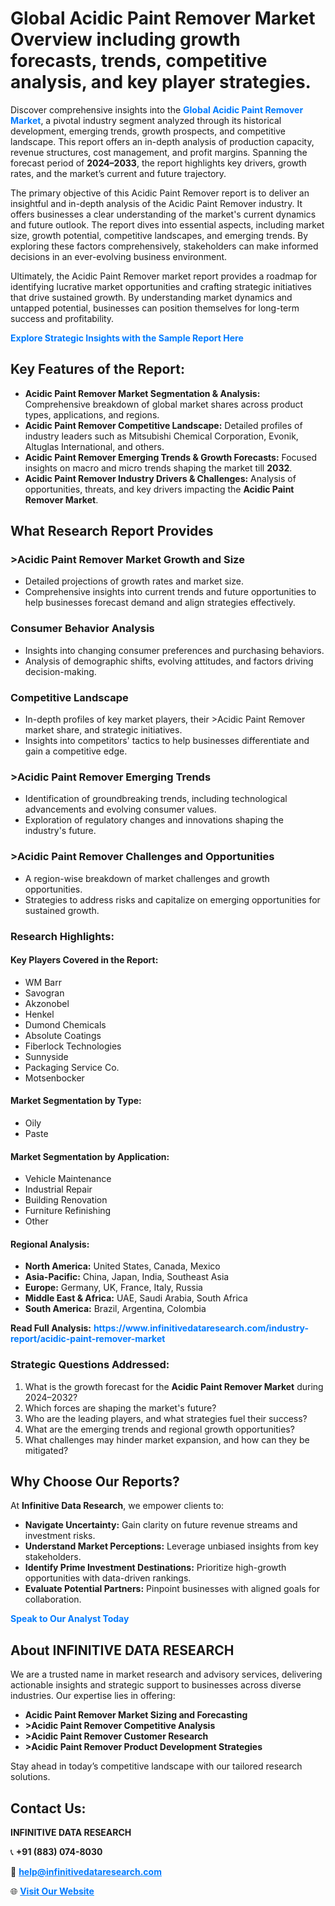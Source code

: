 <h1>Global Acidic Paint Remover Market Overview including growth forecasts, trends, competitive analysis, and key player strategies.</h1>
<p>
Discover comprehensive insights into the 
<a href="https://www.infinitivedataresearch.com/industry-report/acidic-paint-remover-market" rel="dofollow" style="color: #007BFF; text-decoration: none;"><strong>Global Acidic Paint Remover Market</strong></a>, a pivotal industry segment analyzed through its historical development, emerging trends, growth prospects, and competitive landscape. This report offers an in-depth analysis of production capacity, revenue structures, cost management, and profit margins. Spanning the forecast period of <strong>2024–2033</strong>, the report highlights key drivers, growth rates, and the market’s current and future trajectory.
</p>
<p>
The primary objective of this Acidic Paint Remover report is to deliver an insightful and in-depth analysis of the Acidic Paint Remover industry. It offers businesses a clear understanding of the market's current dynamics and future outlook. The report dives into essential aspects, including market size, growth potential, competitive landscapes, and emerging trends. By exploring these factors comprehensively, stakeholders can make informed decisions in an ever-evolving business environment.
</p>
<p>
Ultimately, the Acidic Paint Remover market report provides a roadmap for identifying lucrative market opportunities and crafting strategic initiatives that drive sustained growth. By understanding market dynamics and untapped potential, businesses can position themselves for long-term success and profitability.
</p>
<p>
<a href="https://www.infinitivedataresearch.com/request-sample/reportId=93230" style="color: #007BFF; text-decoration: none;"><strong>Explore Strategic Insights with the Sample Report Here</strong></a>
</p>

<h2>Key Features of the Report:</h2>
<ul>
<li><strong>Acidic Paint Remover Market Segmentation & Analysis:</strong> Comprehensive breakdown of global market shares across product types, applications, and regions.</li>
<li><strong>Acidic Paint Remover Competitive Landscape:</strong> Detailed profiles of industry leaders such as Mitsubishi Chemical Corporation, Evonik, Altuglas International, and others.</li>
<li><strong>Acidic Paint Remover Emerging Trends & Growth Forecasts:</strong> Focused insights on macro and micro trends shaping the market till <strong>2032</strong>.</li>
<li><strong>Acidic Paint Remover Industry Drivers & Challenges:</strong> Analysis of opportunities, threats, and key drivers impacting the <strong>Acidic Paint Remover Market</strong>.</li>
</ul>

<h2>What Research Report Provides</h2>
<h3>>Acidic Paint Remover Market Growth and Size</h3>
<ul>
<li>Detailed projections of growth rates and market size.</li>
<li>Comprehensive insights into current trends and future opportunities to help businesses forecast demand and align strategies effectively.</li>
</ul>

<h3>Consumer Behavior Analysis</h3>
<ul>
<li>Insights into changing consumer preferences and purchasing behaviors.</li>
<li>Analysis of demographic shifts, evolving attitudes, and factors driving decision-making.</li>
</ul>

<h3>Competitive Landscape</h3>
<ul>
<li>In-depth profiles of key market players, their >Acidic Paint Remover market share, and strategic initiatives.</li>
<li>Insights into competitors' tactics to help businesses differentiate and gain a competitive edge.</li>
</ul>

<h3>>Acidic Paint Remover Emerging Trends</h3>
<ul>
<li>Identification of groundbreaking trends, including technological advancements and evolving consumer values.</li>
<li>Exploration of regulatory changes and innovations shaping the industry's future.</li>
</ul>

<h3>>Acidic Paint Remover Challenges and Opportunities</h3>
<ul>
<li>A region-wise breakdown of market challenges and growth opportunities.</li>
<li>Strategies to address risks and capitalize on emerging opportunities for sustained growth.</li>
</ul>

<h3>Research Highlights:</h3>
<h4>Key Players Covered in the Report:</h4>
<ul><li>WM Barr</li><li>Savogran</li><li>Akzonobel</li><li>Henkel</li><li>Dumond Chemicals</li><li>Absolute Coatings</li><li>Fiberlock Technologies</li><li>Sunnyside</li><li>Packaging Service Co.</li><li>Motsenbocker</li></ul>
<h4>Market Segmentation by Type:</h4>
<ul><li>Oily</li><li>Paste</li></ul>
<h4>Market Segmentation by Application:</h4>
<ul><li>Vehicle Maintenance</li><li>Industrial Repair</li><li>Building Renovation</li><li>Furniture Refinishing</li><li>Other</li></ul>

<h4>Regional Analysis:</h4>
<ul>
<li><strong>North America:</strong> United States, Canada, Mexico</li>
<li><strong>Asia-Pacific:</strong> China, Japan, India, Southeast Asia</li>
<li><strong>Europe:</strong> Germany, UK, France, Italy, Russia</li>
<li><strong>Middle East & Africa:</strong> UAE, Saudi Arabia, South Africa</li>
<li><strong>South America:</strong> Brazil, Argentina, Colombia</li>
</ul>
<p><strong>Read Full Analysis:</strong> <a href="https://www.infinitivedataresearch.com/industry-report/acidic-paint-remover-market" rel="dofollow" style="color: #007BFF; text-decoration: none;"><strong>https://www.infinitivedataresearch.com/industry-report/acidic-paint-remover-market</strong></a></p>

<h3>Strategic Questions Addressed:</h3>
<ol>
<li>What is the growth forecast for the <strong>Acidic Paint Remover Market</strong> during 2024–2032?</li>
<li>Which forces are shaping the market's future?</li>
<li>Who are the leading players, and what strategies fuel their success?</li>
<li>What are the emerging trends and regional growth opportunities?</li>
<li>What challenges may hinder market expansion, and how can they be mitigated?</li>
</ol>

<h2>Why Choose Our Reports?</h2>
<p>At <strong>Infinitive Data Research</strong>, we empower clients to:</p>
<ul>
<li><strong>Navigate Uncertainty:</strong> Gain clarity on future revenue streams and investment risks.</li>
<li><strong>Understand Market Perceptions:</strong> Leverage unbiased insights from key stakeholders.</li>
<li><strong>Identify Prime Investment Destinations:</strong> Prioritize high-growth opportunities with data-driven rankings.</li>
<li><strong>Evaluate Potential Partners:</strong> Pinpoint businesses with aligned goals for collaboration.</li>
</ul>
<p><a href="https://www.infinitivedataresearch.com/industry-report/acidic-paint-remover-market" rel="dofollow" style="color: #007BFF; text-decoration: none;"><strong>Speak to Our Analyst Today</strong></a></p>

<h2>About INFINITIVE DATA RESEARCH</h2>
<p>We are a trusted name in market research and advisory services, delivering actionable insights and strategic support to businesses across diverse industries. Our expertise lies in offering:</p>
<ul>
<li><strong>Acidic Paint Remover Market Sizing and Forecasting</strong></li>
<li><strong>>Acidic Paint Remover Competitive Analysis</strong></li>
<li><strong>>Acidic Paint Remover Customer Research</strong></li>
<li><strong>>Acidic Paint Remover Product Development Strategies</strong></li>
</ul>
<p>Stay ahead in today’s competitive landscape with our tailored research solutions.</p>

<h2>Contact Us:</h2>
<p><strong>INFINITIVE DATA RESEARCH</strong></p>
<p>📞 <strong>+91 (883) 074-8030</strong></p>
<p>📧 <strong><a href="mailto:help@infinitivedataresearch.com" style="color: #007BFF;">help@infinitivedataresearch.com</a></strong></p>
<p>🌐 <strong><a href="https://www.infinitivedataresearch.com" rel="dofollow" style="color: #007BFF;">Visit Our Website</a></strong></p>